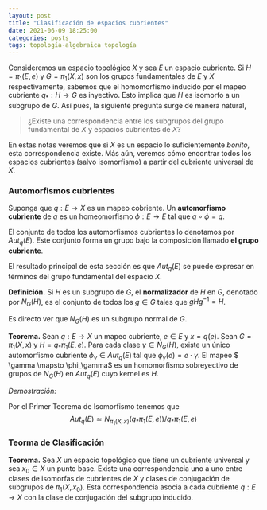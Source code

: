 ```yaml
---
layout: post
title: "Clasificación de espacios cubrientes"
date: 2021-06-09 18:25:00
categories: posts
tags: topología-algebraica topología
---
```


Consideremos un espacio topológico $X$ y sea $E$ un espacio cubriente. Si $H = \pi_1(E, e)$ y $G = \pi_1(X, x)$ son los grupos fundamentales de $E$ y $X$ respectivamente, sabemos que el homomorfismo inducido por el mapeo cubriente $q_\ast: H \to G$ es inyectivo. Esto implica que $H$ es isomorfo a un subgrupo de $G$. Así pues, la siguiente pregunta surge de manera natural,

> ¿Existe una correspondencia entre los subgrupos del grupo fundamental de $X$ y espacios cubrientes de $X$?

En estas notas veremos que si $X$ es un espacio lo suficientemente *bonito*, esta correspondencia existe. Más aún, veremos cómo encontrar todos los espacios cubrientes (salvo isomorfismo) a partir del cubriente universal de $X$.

### Automorfismos cubrientes

Suponga que $q: E \to X$ es un mapeo cobriente. Un **automorfismo cubriente** de $q$ es un homeomorfismo $\phi: E \to E$ tal que $q \circ \phi = q$.

El conjunto de todos los automorfismos cubrientes lo denotamos por $Aut_q(E)$. Este conjunto forma un grupo bajo la composición llamado **el grupo cubriente**. 

El resultado principal de esta sección es que $Aut_q(E)$ se puede expresar en términos del grupo fundamental del espacio $X$.

**Definición.** Si $H$ es un subgrupo de $G$, el **normalizador** de $H$ en $G$, denotado por $N_G(H)$, es el conjunto de todos los $g\in G$ tales que $g H g^{-1} = H$.

Es directo ver que $N_G(H)$ es un subgrupo normal de $G$.

**Teorema.** Sean $q: E \to X$  un mapeo cubriente, $e \in E$ y $x = q(e)$. Sean $G = \pi_1(X, x)$ y $H = q_\ast \pi_1(E, e)$. Para cada clase $\gamma \in N_G(H)$, existe un único automorfismo cubriente $\phi_\gamma \in Aut_q(E)$ tal que $\phi_\gamma(e) = e \cdot \gamma$. El mapeo $ \gamma \mapsto \phi_\gamma$ es un homomorfismo sobreyectivo de grupos de $N_G(H)$ en $Aut_q(E)$ cuyo kernel es $H$.

*Demostración:*



Por el Primer Teorema de Isomorfismo tenemos que
$$
Aut_q(E) \simeq N_{\pi_1(X, x)}(q_\ast \pi_1(E, e)) / q_\ast \pi_1(E, e)
$$

###  Teorma de Clasificación

**Teorema.** Sea $X$ un espacio topológico que tiene un cubriente universal y sea $x_0 \in X$ un punto base. Existe una correspondencia uno a uno entre clases de isomorfas de cubrientes de $X$ y clases de conjugación de subgrupos de $\pi_1(X, x_0)$. Esta correspondencia asocia a cada cubriente $q: E \rightarrow X$ con la clase de conjugación del subgrupo inducido.